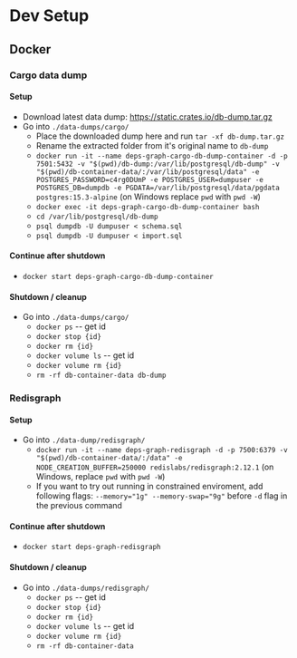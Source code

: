 # Dev Setup

## Docker

### Cargo data dump

#### Setup

- Download latest data dump: https://static.crates.io/db-dump.tar.gz
- Go into `./data-dumps/cargo/`
  - Place the downloaded dump here and run `tar -xf db-dump.tar.gz`
  - Rename the extracted folder from it's original name to `db-dump`
  - `docker run -it --name deps-graph-cargo-db-dump-container -d -p 7501:5432 -v "$(pwd)/db-dump:/var/lib/postgresql/db-dump" -v "$(pwd)/db-container-data/:/var/lib/postgresql/data" -e POSTGRES_PASSWORD=c4rg0DUmP -e POSTGRES_USER=dumpuser -e POSTGRES_DB=dumpdb -e PGDATA=/var/lib/postgresql/data/pgdata postgres:15.3-alpine` (on Windows replace `pwd` with `pwd -W`)
  - `docker exec -it deps-graph-cargo-db-dump-container bash`
  - `cd /var/lib/postgresql/db-dump`
  - `psql dumpdb -U dumpuser < schema.sql`
  - `psql dumpdb -U dumpuser < import.sql`

#### Continue after shutdown

- `docker start deps-graph-cargo-db-dump-container`

#### Shutdown / cleanup

- Go into `./data-dumps/cargo/`
  - `docker ps` -- get id
  - `docker stop {id}`
  - `docker rm {id}`
  - `docker volume ls` -- get id
  - `docker volume rm {id}`
  - `rm -rf db-container-data db-dump`

### Redisgraph

#### Setup

- Go into `./data-dump/redisgraph/`
  - `docker run -it --name deps-graph-redisgraph -d -p 7500:6379 -v "$(pwd)/db-container-data/:/data" -e NODE_CREATION_BUFFER=250000 redislabs/redisgraph:2.12.1` (on Windows, replace `pwd` with `pwd -W`)
  - If you want to try out running in constrained enviroment, add following flags: `--memory="1g" --memory-swap="9g"` before `-d` flag in the previous command

#### Continue after shutdown

- `docker start deps-graph-redisgraph`

#### Shutdown / cleanup

- Go into `./data-dumps/redisgraph/`
  - `docker ps` -- get id
  - `docker stop {id}`
  - `docker rm {id}`
  - `docker volume ls` -- get id
  - `docker volume rm {id}`
  - `rm -rf db-container-data`
